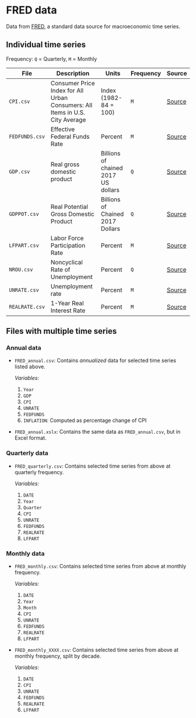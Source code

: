 
# FRED data

Data from [FRED](https://fred.stlouisfed.org/), a standard data source for macroeconomic time series.

## Individual time series

Frequency: `Q` = Quarterly, `M` = Monthly

| File | Description | Units | Frequency | Source |
|------|-------------|-------|-----------|--------|
| `CPI.csv` | Consumer Price Index for All Urban Consumers: All Items in U.S. City Average | Index (1982-84 = 100) | `M` | [Source](https://fred.stlouisfed.org/series/CPIAUCSL) |
| `FEDFUNDS.csv` | Effective Federal Funds Rate | Percent | `M` | [Source](https://fred.stlouisfed.org/series/FEDFUNDS) |
| `GDP.csv` | Real gross domestic product | Billions of chained 2017 US dollars | `Q` | [Source](https://fred.stlouisfed.org/series/GDPC1) |
| `GDPPOT.csv` | Real Potential Gross Domestic Product | Billions of Chained 2017 Dollars | `Q` | [Source](https://fred.stlouisfed.org/series/GDPPOT) |
| `LFPART.csv` | Labor Force Participation Rate | Percent | `M` | [Source](https://fred.stlouisfed.org/series/CIVPART) |  
| `NROU.csv` | Noncyclical Rate of Unemployment | Percent | `Q` | [Source](https://fred.stlouisfed.org/series/NROU) |
| `UNRATE.csv` | Unemployment rate | Percent | `M` | [Source](https://fred.stlouisfed.org/series/UNRATE) |
| `REALRATE.csv` | 1-Year Real Interest Rate | Percent | `M` | [Source](https://fred.stlouisfed.org/series/REAINTRATREARAT1YE) |

## Files with multiple time series

### Annual data

- `FRED_annual.csv`: Contains *annualized* data for selected time series listed above.

    *Variables:*

    1.  `Year`
    2.  `GDP`
    3.  `CPI`
    4.  `UNRATE`
    5.  `FEDFUNDS`
    6.  `INFLATION`: Computed as percentage change of CPI

- `FRED_annual.xslx`:
    Contains the same data as `FRED_annual.csv`, but in Excel format.


### Quarterly data

- `FRED_quarterly.csv`: 
    Contains selected time series from above at quarterly frequency.

    *Variables:*

    1.  `DATE`
    2.  `Year`
    3.  `Quarter`
    4.  `CPI`
    5.  `UNRATE`
    6.  `FEDFUNDS`
    7.  `REALRATE`
    8.  `LFPART`


### Monthly data

- `FRED_monthly.csv`: 
    Contains selected time series from above at monthly frequency.

    *Variables:*

    1.  `DATE`
    2.  `Year`
    3.  `Month`
    4.  `CPI`
    5.  `UNRATE`
    6.  `FEDFUNDS`
    7.  `REALRATE`
    8.  `LFPART`

- `FRED_monthly_XXXX.csv`: Contains selected time series from above at monthly
    frequency, split by decade.

    *Variables:*

    1.  `DATE`
    2.  `CPI`
    3.  `UNRATE`
    4.  `FEDFUNDS`
    5.  `REALRATE`
    6.  `LFPART`